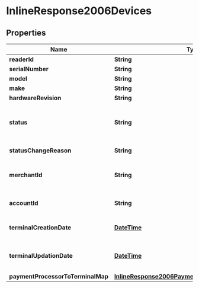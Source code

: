 
# InlineResponse2006Devices

## Properties
Name | Type | Description | Notes
------------ | ------------- | ------------- | -------------
**readerId** | **String** |  |  [optional]
**serialNumber** | **String** |  |  [optional]
**model** | **String** |  |  [optional]
**make** | **String** |  |  [optional]
**hardwareRevision** | **String** |  |  [optional]
**status** | **String** | Status of the device. Possible Values:   - &#39;ACTIVE&#39;   - &#39;INACTIVE&#39;  |  [optional]
**statusChangeReason** | **String** | Reason for change in status. |  [optional]
**merchantId** | **String** | ID of the merchant to whom this device is assigned. |  [optional]
**accountId** | **String** | ID of the account to whom the device assigned. |  [optional]
**terminalCreationDate** | [**DateTime**](DateTime.md) | Timestamp in which the device was created. |  [optional]
**terminalUpdationDate** | [**DateTime**](DateTime.md) | Timestamp in which the device was updated/modified. |  [optional]
**paymentProcessorToTerminalMap** | [**InlineResponse2006PaymentProcessorToTerminalMap**](InlineResponse2006PaymentProcessorToTerminalMap.md) |  |  [optional]



